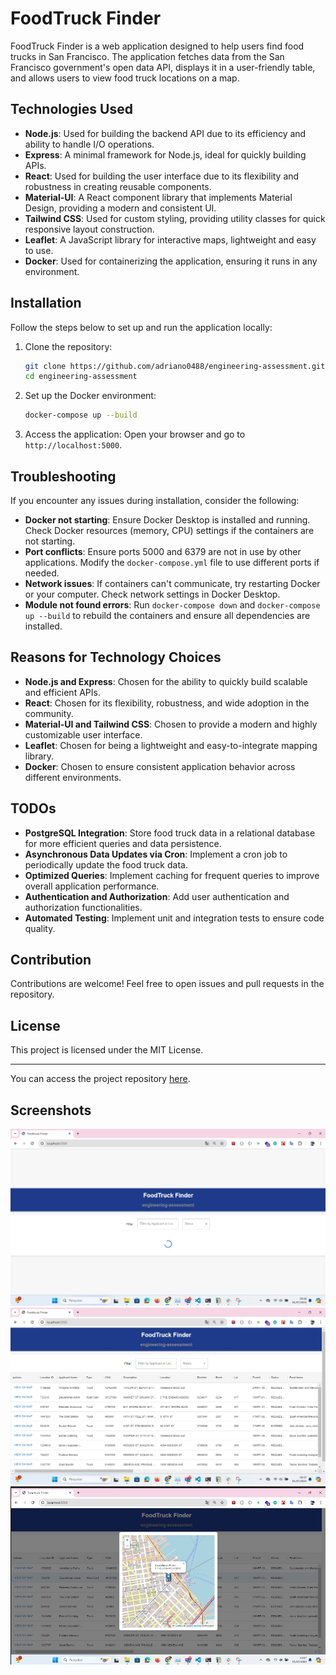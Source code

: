 # FoodTruck Finder

FoodTruck Finder is a web application designed to help users find food trucks in San Francisco. The application fetches data from the San Francisco government's open data API, displays it in a user-friendly table, and allows users to view food truck locations on a map.

## Technologies Used

- **Node.js**: Used for building the backend API due to its efficiency and ability to handle I/O operations.
- **Express**: A minimal framework for Node.js, ideal for quickly building APIs.
- **React**: Used for building the user interface due to its flexibility and robustness in creating reusable components.
- **Material-UI**: A React component library that implements Material Design, providing a modern and consistent UI.
- **Tailwind CSS**: Used for custom styling, providing utility classes for quick responsive layout construction.
- **Leaflet**: A JavaScript library for interactive maps, lightweight and easy to use.
- **Docker**: Used for containerizing the application, ensuring it runs in any environment.

## Installation

Follow the steps below to set up and run the application locally:

1. Clone the repository:
    ```sh
    git clone https://github.com/adriano0488/engineering-assessment.git
    cd engineering-assessment
    ```

2. Set up the Docker environment:
    ```sh
    docker-compose up --build
    ```

3. Access the application:
    Open your browser and go to `http://localhost:5000`.

## Troubleshooting

If you encounter any issues during installation, consider the following:

- **Docker not starting**: Ensure Docker Desktop is installed and running. Check Docker resources (memory, CPU) settings if the containers are not starting.
- **Port conflicts**: Ensure ports 5000 and 6379 are not in use by other applications. Modify the `docker-compose.yml` file to use different ports if needed.
- **Network issues**: If containers can't communicate, try restarting Docker or your computer. Check network settings in Docker Desktop.
- **Module not found errors**: Run `docker-compose down` and `docker-compose up --build` to rebuild the containers and ensure all dependencies are installed.

## Reasons for Technology Choices

- **Node.js and Express**: Chosen for the ability to quickly build scalable and efficient APIs.
- **React**: Chosen for its flexibility, robustness, and wide adoption in the community.
- **Material-UI and Tailwind CSS**: Chosen to provide a modern and highly customizable user interface.
- **Leaflet**: Chosen for being a lightweight and easy-to-integrate mapping library.
- **Docker**: Chosen to ensure consistent application behavior across different environments.

## TODOs

- **PostgreSQL Integration**: Store food truck data in a relational database for more efficient queries and data persistence.
- **Asynchronous Data Updates via Cron**: Implement a cron job to periodically update the food truck data.
- **Optimized Queries**: Implement caching for frequent queries to improve overall application performance.
- **Authentication and Authorization**: Add user authentication and authorization functionalities.
- **Automated Testing**: Implement unit and integration tests to ensure code quality.

## Contribution

Contributions are welcome! Feel free to open issues and pull requests in the repository.

## License

This project is licensed under the MIT License.

---

You can access the project repository [here](https://github.com/adriano0488/engineering-assessment).

## Screenshots

![Screenshot 1](https://github.com/adriano0488/engineering-assessment/blob/main/screenshoot1.jpeg)
![Screenshot 2](https://github.com/adriano0488/engineering-assessment/blob/main/screenshoot2.jpeg)
![Screenshot 3](https://github.com/adriano0488/engineering-assessment/blob/main/screenshoot3.jpeg)
